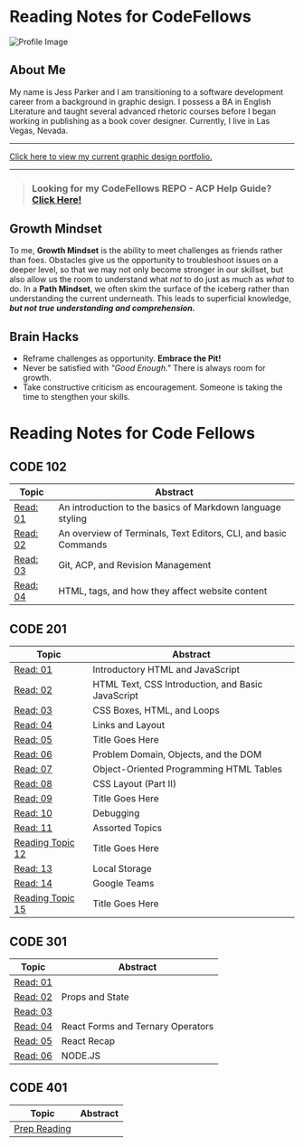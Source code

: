 # Reading Notes for CodeFellows

![Profile Image](https://static.wixstatic.com/media/3863c9_532b1d1ad41a497cb1a96458d188ba7f~mv2.jpg/v1/fill/w_380,h_369,al_c,q_80,usm_0.66_1.00_0.01/Profile.webp) 




## About Me

My name is Jess Parker and I am transitioning to a software development career from a background in graphic design. I possess a BA in English Literature and taught several advanced rhetoric courses before I began working in publishing as a book cover designer. Currently, I live in Las Vegas, Nevada. 

-------

[Click here to view my current graphic design portfolio.](https://www.parkerbookdesign.com)

-------


> ### **Looking for my CodeFellows REPO - ACP Help Guide? [Click Here!](repoacp.md)**

## Growth Mindset

To me, **Growth Mindset** is the ability to meet challenges as friends rather than foes. Obstacles give us the opportunity to troubleshoot issues on a deeper level, so that we may not only become stronger in our skillset, but also allow us the room to understand what *not* to do just as much as *what* to do. In a **Path Mindset**, we often skim the surface of the iceberg rather than understanding the current underneath. This leads to superficial knowledge, ***but not true understanding and comprehension.***


## Brain Hacks

- Reframe challenges as opportunity. **Embrace the Pit!**
- Never be satisfied with *"Good Enough."* There is always room for growth.
- Take constructive criticism as encouragement. Someone is taking the time to stengthen your skills.


# Reading Notes for Code Fellows


## CODE 102   


Topic | Abstract
------------ | ------------
[Read: 01](markdown.md) | An introduction to the basics of Markdown language styling
[Read: 02](thecoderscomputer.md) | An overview of Terminals, Text Editors, CLI, and basic Commands
[Read: 03](revisionsandthecloud.md) | Git, ACP, and Revision Management
[Read: 04](HTML.md) | HTML, tags, and how they affect website content


## CODE 201   


Topic | Abstract
------------ | ------------
[Read: 01](/code201-read/class-01.md) | Introductory HTML and JavaScript
[Read: 02](/code201-read/class-02.md) | HTML Text, CSS Introduction, and Basic JavaScript
[Read: 03](/code201-read/class-03.md) | CSS Boxes, HTML, and Loops
[Read: 04](/code201-read/class-04.md) | Links and Layout
[Read: 05](/code201-read/class-05.md) | Title Goes Here
[Read: 06](/code201-read/class-06.md) | Problem Domain, Objects, and the DOM
[Read: 07](/code201-read/class-07.md) | Object-Oriented Programming HTML Tables
[Read: 08](/code201-read/class-08.md) | CSS Layout (Part II)
[Read: 09](/code201-read/class-09.md) | Title Goes Here
[Read: 10](/code201-read/class-10.md) | Debugging
[Read: 11](/code201-read/class-11.md) | Assorted Topics
[Reading Topic 12](markdown.md) | Title Goes Here
[Read: 13](/code201-read/class-13.md) | Local Storage
[Read: 14](/code201-read/class-14.md) | Google Teams
[Reading Topic 15](markdown.md) | Title Goes Here


## CODE 301   


Topic | Abstract
------------ | ------------
[Read: 01](/code301-read/class-01.md) | 
[Read: 02](/code301-read/class-02.md) | Props and State
[Read: 03](/code301-read/class-03.md) | 
[Read: 04](/code301-read/class-04.md) | React Forms and Ternary Operators
[Read: 05](/code301-read/class-05.md) | React Recap
[Read: 06](/code301-read/class-06.md) | NODE.JS


## CODE 401 


Topic | Abstract
------------ | ------------
[Prep Reading](/code401-read/prepread.md) |




